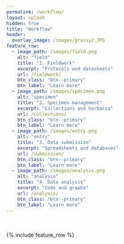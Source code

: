 ```yaml
---
permalink: /workflow/
layout: splash
hidden: true
title: "Workflow"
header:
  overlay_image: /images/grassy2.JPG
feature_row:
  - image_path: /images/field.png
    alt: "field"
    title: "1. Fieldwork"
    excerpt: "Protocols and datasheets"
    url: /fieldwork/
    btn_class: "btn--primary"
    btn_label: "Learn more"
  - image_path: /images/specimen.png
    alt: "specimen"
    title: "2. Specimen management"
    excerpt: "Collections and herbaria"
    url: /collections/
    btn_class: "btn--primary"
    btn_label: "Learn more"
  - image_path: /images/entry.png
    alt: "entry"
    title: "3. Data submission"
    excerpt: "Spreadsheets and databases"
    url: /submission/
    btn_class: "btn--primary"
    btn_label: "Learn more"
  - image_path: /images/analysis.png
    alt: "analysis"
    title: "4. Data analysis"
    excerpt: "Code and graphs"
    url: /analysis/
    btn_class: "btn--primary"
    btn_label: "Learn more"  
---
```

<br>
<br>
{% include feature_row %}

